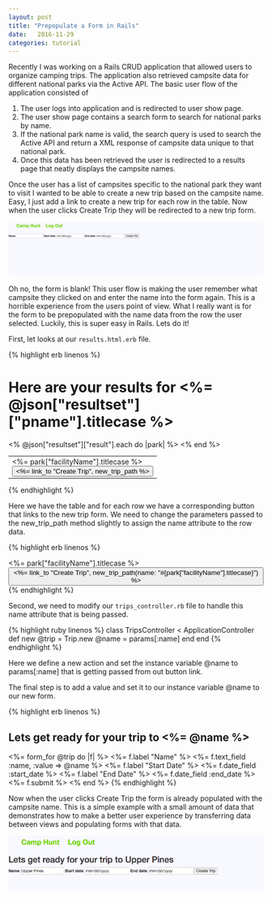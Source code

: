 ```yaml
---
layout: post
title: "Prepopulate a Form in Rails"
date:   2016-11-29
categories: tutorial
---
```


Recently I was working on a Rails CRUD application that allowed users to organize camping trips. The application also retrieved campsite data for different national parks via the Active API. The basic user flow of the application consisted of 
1) The user logs into application and is redirected to user show page.
2) The user show page contains a search form to search for national parks by name.
3) If the national park name is valid, the search query is used to search the Active API and return a XML response of campsite data unique to that national park.
4) Once this data has been retrieved the user is redirected to a results page that neatly displays the campsite names.

Once the user has a list of campsites specific to the national park they want to visit I wanted to be able to create a new trip based on the campsite name. Easy, I just add a link to create a new trip for each row in the table. Now when the user clicks Create Trip they will be redirected to a new trip form.

![blank form](/assets/blank_form.png)

Oh no, the form is blank! This user flow is making the user remember what campsite they clicked on and enter the name into the form again. This is a horrible experience from the users point of view. What I really want is for the form to be prepopulated with the name data from the row the user selected.  Luckily, this is super easy in Rails. Lets do it!

First, let looks at our `results.html.erb` file.

{% highlight erb linenos %}
<h1>Here are your results for <%= @json["resultset"]["pname"].titlecase %></h1>

<table class="table">
    <% @json["resultset"]["result"].each do |park| %>
      <tr>
        <td>
          <%= park["facilityName"].titlecase %></br>
          <button><%= link_to "Create Trip", new_trip_path %></button>
        </td>
      </tr>
    <% end %>
</table>
{% endhighlight %}

Here we have the table and for each row we have a corresponding button that links to the new trip form. We need to change the parameters passed to the new_trip_path method slightly to assign the name attribute to the row data.

{% highlight erb linenos %}
<td>
  <%= park["facilityName"].titlecase %></br>
  <button><%= link_to "Create Trip", new_trip_path(name: "#{park["facilityName"].titlecase}") %></button>
</td>
{% endhighlight %}

Second, we need to modify our `trips_controller.rb` file to handle this name attribute that is being passed.

{% highlight ruby linenos %}
class TripsController < ApplicationController
  def new
    @trip = Trip.new
    @name = params[:name]
  end
end
{% endhighlight %}

Here we define a new action and set the instance variable @name to params[:name] that is getting passed from out button link.

The final step is to add a value and set it to our instance variable @name to our new form.

{% highlight erb linenos %}
<h2>Lets get ready for your trip to <%= @name %></h2>
<%= form_for @trip do |f| %>
  <%= f.label "Name" %>
  <%= f.text_field :name, :value => @name %>
  <%= f.label "Start Date" %>
  <%= f.date_field :start_date %>
  <%= f.label "End Date" %>
  <%= f.date_field :end_date %>
  <%= f.submit %>
<% end %>
{% endhighlight %}

Now when the user clicks Create Trip the form is already populated with the campsite name. This is a simple example with a small amount of data that demonstrates how to make a better user experience by transferring data between views and populating forms with that data.

![filled form](/assets/filled_form.png)
